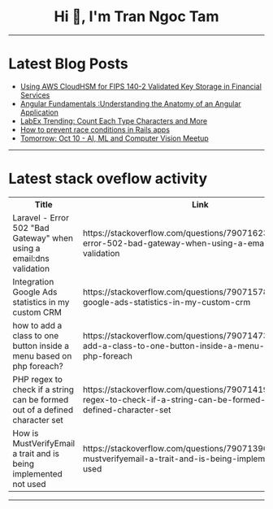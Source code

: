 <h1 align="center">Hi 👋, I'm Tran Ngoc Tam</h1>

---

# Latest Blog Posts 
<!-- BLOG-POST-LIST:START -->
- [Using AWS CloudHSM for FIPS 140-2 Validated Key Storage in Financial Services](https://dev.to/ikoh_sylva/using-aws-cloudhsm-for-fips-140-2-validated-key-storage-in-financial-services-4ck3)
- [Angular Fundamentals :Understanding the Anatomy of an Angular Application](https://dev.to/moh_moh701/angular-fundamentals-understanding-the-anatomy-of-an-angular-application-5epg)
- [LabEx Trending: Count Each Type Characters and More](https://dev.to/labex/labex-trending-count-each-type-characters-and-more-4ifb)
- [How to prevent race conditions in Rails apps](https://dev.to/mharut/how-to-prevent-race-conditions-in-rails-apps-28o2)
- [Tomorrow: Oct 10 - AI, ML and Computer Vision Meetup](https://dev.to/voxel51/tomorrow-oct-10-ai-ml-and-computer-vision-meetup-8c1)
<!-- BLOG-POST-LIST:END -->

---

# Latest stack oveflow activity
<table>
  <tr><th>Title</th><th>Link</th></tr>
  <!-- STACKOVERFLOW:START --><tr><td>Laravel - Error 502 &quot;Bad Gateway&quot; when using a email:dns validation</td><td>https://stackoverflow.com/questions/79071623/laravel-error-502-bad-gateway-when-using-a-emaildns-validation</td></tr><tr><td>Integration Google Ads statistics in my custom CRM</td><td>https://stackoverflow.com/questions/79071578/integration-google-ads-statistics-in-my-custom-crm</td></tr><tr><td>how to add a class to one button inside a menu based on php foreach?</td><td>https://stackoverflow.com/questions/79071473/how-to-add-a-class-to-one-button-inside-a-menu-based-on-php-foreach</td></tr><tr><td>PHP regex to check if a string can be formed out of a defined character set</td><td>https://stackoverflow.com/questions/79071419/php-regex-to-check-if-a-string-can-be-formed-out-of-a-defined-character-set</td></tr><tr><td>How is MustVerifyEmail a trait and is being implemented not used</td><td>https://stackoverflow.com/questions/79071396/how-is-mustverifyemail-a-trait-and-is-being-implemented-not-used</td></tr><!-- STACKOVERFLOW:END -->
</table>

---


